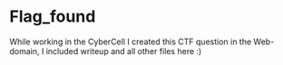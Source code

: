 # Flag_found
While working in the CyberCell I created this CTF question in the Web-domain, I included writeup and all other files here :)
